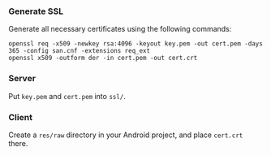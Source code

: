### Generate SSL
Generate all necessary certificates using the following commands:
```
openssl req -x509 -newkey rsa:4096 -keyout key.pem -out cert.pem -days 365 -config san.cnf -extensions req_ext
openssl x509 -outform der -in cert.pem -out cert.crt
```
### Server
Put `key.pem` and `cert.pem` into `ssl/`.

### Client
Create a `res/raw` directory in your Android project, and place `cert.crt` there.
